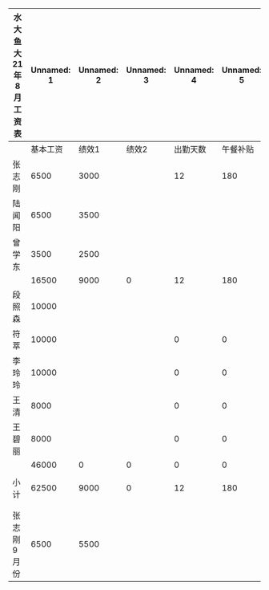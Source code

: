 | 水大鱼大21年8月工资表 | Unnamed: 1 | Unnamed: 2 | Unnamed: 3 | Unnamed: 4 | Unnamed: 5 | Unnamed: 6 | Unnamed: 7 | Unnamed: 8 | Unnamed: 9 | Unnamed: 10 | Unnamed: 11 | Unnamed: 12 | Unnamed: 13 | Unnamed: 14 | Unnamed: 15 |
| --- | --- | --- | --- | --- | --- | --- | --- | --- | --- | --- | --- | --- | --- | --- | --- |
|  | 基本工资 | 绩效1 | 绩效2 | 出勤天数 | 午餐补贴 | 缺勤扣款 | 应发工资 | 养老保险 | 医疗保险 | 失业保险 | 公积金 | 个税 | 小计 | 当月实发 | 备注 |
| 张志刚 | 6500 | 3000 |  | 12 | 180 | 5132.183908 | 4547.816092 |  |  |  |  |  | 0 | 4547.816092 | 8.16日入职 |
| 陆闻阳 | 6500 | 3500 |  |  |  | 1634.22 | 8365.78 | 531.46 | 132.86 | 33.22 |  |  | 697.54 | 7668.24 | 扣9月10月社保 |
| 曾学东 | 3500 | 2500 |  |  |  | 3241.37931 | 2758.62069 |  |  |  |  |  | 0 | 2758.62069 | 8.16日入职 |
|  | 16500 | 9000 | 0 | 12 | 180 | 10007.783218 | 15672.216782 | 531.46 | 132.86 | 33.22 | 0 | 0 | 697.54 | 14974.676782 |  |
| 段照森 | 10000 |  |  |  |  | 5402.298851 | 4597.701149 |  |  |  |  |  | 0 | 4597.701149 | 8.16日入职 |
| 符萃 | 10000 |  |  | 0 | 0 | 5402.298851 | 4597.701149 |  |  |  |  |  | 0 | 4597.701149 | 8.16日入职 |
| 李玲玲 | 10000 |  |  | 0 | 0 | 5402.298851 | 4597.701149 |  |  |  |  |  | 0 | 4597.701149 | 8.16日入职 |
| 王清 | 8000 |  |  | 0 | 0 | 4321.83908 | 3678.16092 |  |  |  |  |  | 0 | 3678.16092 | 8.16日入职 |
| 王碧丽 | 8000 |  |  | 0 | 0 | 4321.83908 | 3678.16092 |  |  |  |  |  | 0 | 3678.16092 | 8.16日入职 |
|  | 46000 | 0 | 0 | 0 | 0 | 24850.574713 | 21149.425287 | 0 | 0 | 0 | 0 | 0 | 0 | 21149.425287 |  |
|  |  |  |  |  |  |  |  |  |  |  |  |  |  |  |  |
| 小计 | 62500 | 9000 | 0 | 12 | 180 | 34858.357931 | 36821.642069 | 531.46 | 132.86 | 33.22 | 0 | 0 | 697.54 | 36124.102069 |  |
|  |  |  |  |  |  |  |  |  |  |  |  |  |  |  |  |
|  |  |  |  |  |  |  |  |  |  |  |  |  |  |  |  |
| 张志刚 9月份 | 6500 | 5500 |  |  |  | 0 | 12000 | 265.73 | 66.43 | 16.61 |  | 190.54 | 539.31 | 11460.69 | 提前发9月份工资 |

